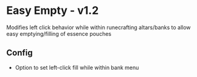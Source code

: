 # Easy Empty - v1.2
Modifies left click behavior while within runecrafting altars/banks to allow easy emptying/filling of essence pouches

## Config
* Option to set left-click fill while within bank menu